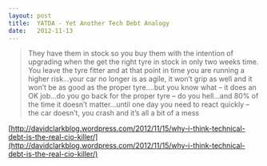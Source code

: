 ```yaml
---
layout: post
title:  YATDA - Yet Another Tech Debt Analogy
date:   2012-11-13
---
```


>They have them in stock so you buy them with the intention of upgrading when the get the right tyre in stock in only two weeks time.  You leave the tyre fitter and at that point in time you are running a higher risk…your car no longer is as agile, it won’t grip as well and it won’t be as good as the proper tyre….but you know what – it does an OK job…do you go back for the proper tyre – do you hell…and 80% of the time it doesn’t matter…until one day you need to react quickly – the car doesn’t, you crash and it’s all a bit of a mess

[http://davidclarkblog.wordpress.com/2012/11/15/why-i-think-technical-debt-is-the-real-cio-killer/](http://davidclarkblog.wordpress.com/2012/11/15/why-i-think-technical-debt-is-the-real-cio-killer/)